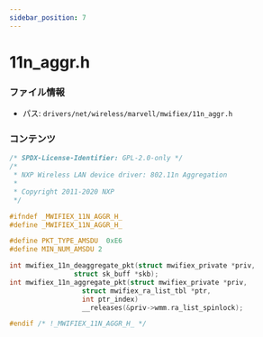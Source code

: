 ```yaml
---
sidebar_position: 7
---
```

# 11n_aggr.h

### ファイル情報

- パス: `drivers/net/wireless/marvell/mwifiex/11n_aggr.h`

### コンテンツ

```h
/* SPDX-License-Identifier: GPL-2.0-only */
/*
 * NXP Wireless LAN device driver: 802.11n Aggregation
 *
 * Copyright 2011-2020 NXP
 */

#ifndef _MWIFIEX_11N_AGGR_H_
#define _MWIFIEX_11N_AGGR_H_

#define PKT_TYPE_AMSDU	0xE6
#define MIN_NUM_AMSDU 2

int mwifiex_11n_deaggregate_pkt(struct mwifiex_private *priv,
				struct sk_buff *skb);
int mwifiex_11n_aggregate_pkt(struct mwifiex_private *priv,
			      struct mwifiex_ra_list_tbl *ptr,
			      int ptr_index)
			      __releases(&priv->wmm.ra_list_spinlock);

#endif /* !_MWIFIEX_11N_AGGR_H_ */

```
